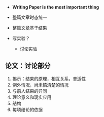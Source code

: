 - **Writing Paper is the most important thing**

- 整篇文章时态统一

- 整篇文章基于结果

- 写实验？
    - 讨论实验

## 论文：讨论部分

1. 揭示：结果的原理，相互关系，普适性
2. 例外情况，尚未搞清楚的情况
3. 与前人结果的异同
4. 理论意义和现实应用
5. 结构
6. 每项结论的依据

